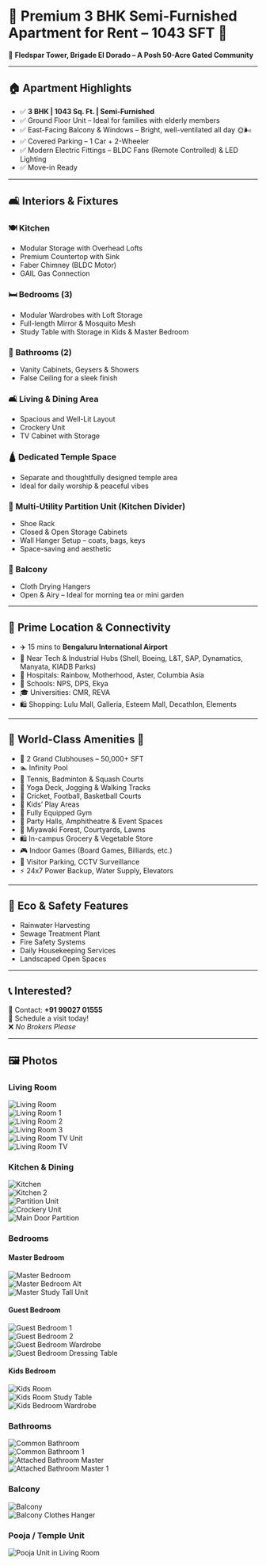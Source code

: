 # 🌟 Premium 3 BHK Semi-Furnished Apartment for Rent – 1043 SFT 🌟  

📍 **Fledspar Tower, Brigade El Dorado – A Posh 50-Acre Gated Community**  

---

## 🏠 Apartment Highlights
- ✅ **3 BHK | 1043 Sq. Ft. | Semi-Furnished**
- ✅ Ground Floor Unit – Ideal for families with elderly members
- ✅ East-Facing Balcony & Windows – Bright, well-ventilated all day 🌞🌬️
- ✅ Covered Parking – 1 Car + 2-Wheeler
- ✅ Modern Electric Fittings – BLDC Fans (Remote Controlled) & LED Lighting
- ✅ Move-in Ready  

---

## 🛋️ Interiors & Fixtures  

### 🍽️ Kitchen
- Modular Storage with Overhead Lofts  
- Premium Countertop with Sink  
- Faber Chimney (BLDC Motor)  
- GAIL Gas Connection  

### 🛏️ Bedrooms (3)  
- Modular Wardrobes with Loft Storage  
- Full-length Mirror & Mosquito Mesh  
- Study Table with Storage in Kids & Master Bedroom  

### 🚿 Bathrooms (2)  
- Vanity Cabinets, Geysers & Showers  
- False Ceiling for a sleek finish  

### 🛋️ Living & Dining Area  
- Spacious and Well-Lit Layout  
- Crockery Unit  
- TV Cabinet with Storage  

### 🛕 Dedicated Temple Space  
- Separate and thoughtfully designed temple area  
- Ideal for daily worship & peaceful vibes  

### 🧱 Multi-Utility Partition Unit (Kitchen Divider)  
- Shoe Rack  
- Closed & Open Storage Cabinets  
- Wall Hanger Setup – coats, bags, keys  
- Space-saving and aesthetic  

### 🌿 Balcony  
- Cloth Drying Hangers  
- Open & Airy – Ideal for morning tea or mini garden  

---

## 📍 Prime Location & Connectivity
- ✈️ 15 mins to **Bengaluru International Airport**
- 💼 Near Tech & Industrial Hubs (Shell, Boeing, L&T, SAP, Dynamatics, Manyata, KIADB Parks)
- 🏥 Hospitals: Rainbow, Motherhood, Aster, Columbia Asia
- 🏫 Schools: NPS, DPS, Ekya  
- 🎓 Universities: CMR, REVA  
- 🛍️ Shopping: Lulu Mall, Galleria, Esteem Mall, Decathlon, Elements  

---

## 🌟 World-Class Amenities 🌟
- 🏢 2 Grand Clubhouses – 50,000+ SFT  
- 🏊 Infinity Pool  
- 🎾 Tennis, Badminton & Squash Courts  
- 🧘 Yoga Deck, Jogging & Walking Tracks  
- 🏀 Cricket, Football, Basketball Courts  
- 👶 Kids’ Play Areas  
- 💪 Fully Equipped Gym  
- 🎉 Party Halls, Amphitheatre & Event Spaces  
- 🌳 Miyawaki Forest, Courtyards, Lawns  
- 🛍️ In-campus Grocery & Vegetable Store  
- 🎮 Indoor Games (Board Games, Billiards, etc.)  
- 🚗 Visitor Parking, CCTV Surveillance  
- ⚡ 24x7 Power Backup, Water Supply, Elevators  

---

## 🌱 Eco & Safety Features
- Rainwater Harvesting  
- Sewage Treatment Plant  
- Fire Safety Systems  
- Daily Housekeeping Services  
- Landscaped Open Spaces  

---

## 📞 Interested?
📱 Contact: **+91 99027 01555**  
📅 Schedule a visit today!  
❌ *No Brokers Please*  

---

## 🖼️ Photos  

### Living Room
![Living Room](images/Living_Room.JPG)  
![Living Room 1](images/Living_Room_1.JPG)  
![Living Room 2](images/Living_Room_2.JPG)  
![Living Room 3](images/Living_Room_3.JPG)  
![Living Room TV Unit](images/Living_Room_TV_Unit.JPG)  
![Living Room TV](images/LivingRoom_TV.JPG)  

### Kitchen & Dining
![Kitchen](images/Kitchen.JPG)  
![Kitchen 2](images/Kitchen_2.JPG)  
![Partition Unit](images/Partition_Unit_Kitchen.JPG)  
![Crockery Unit](images/Crockery_Unit.JPG)  
![Main Door Partition](images/Main_Door_Partition_Unit.JPG)  

### Bedrooms
#### Master Bedroom
![Master Bedroom](images/Master_Bedroom.JPG)  
![Master Bedroom Alt](images/Master-Bedroom.JPG)  
![Master Study Tall Unit](images/Master_bedroom_Study_Tall_Unit.JPG)  

#### Guest Bedroom
![Guest Bedroom 1](images/Guest_bedroom_1.JPG)  
![Guest Bedroom 2](images/Guest_bedroom_2.JPG)  
![Guest Bedroom Wardrobe](images/Guest_Bedroom_Wardrobe.JPG)  
![Guest Bedroom Dressing Table](images/Guest_Bedroom_DressingTable.JPG)  

#### Kids Bedroom
![Kids Room](images/Kids_Room.JPG)  
![Kids Room Study Table](images/Kids_Room_Study_Table.JPG)  
![Kids Bedroom Wardrobe](images/Kids_Bedroom_Wardrobe.JPG)  

### Bathrooms
![Common Bathroom](images/Common_Bathroom.JPG)  
![Common Bathroom 1](images/Common_Bathroom_1.JPG)  
![Attached Bathroom Master](images/Attached_Bathroom_Master_Bedroom.JPG)  
![Attached Bathroom Master 1](images/Attached_bathroom_Master_Bedroom_1.JPG)  

### Balcony
![Balcony](images/Balcony.JPG)  
![Balcony Clothes Hanger](images/Balcony_Clothes_Hanger.JPG)  

### Pooja / Temple Unit
![Pooja Unit in Living Room](images/Pooja_Unit_Living_Room.JPG)  